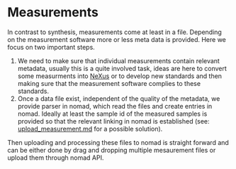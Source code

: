 # Measurements

In contrast to synthesis, measurements come at least in a file. Depending on the measurement software more or less meta data is provided. Here we  focus on two important steps.

1. We need to make sure that individual measurements contain relevant metadata, usually this is a quite involved task, ideas are here to convert some measurments into [NeXus](http://www.nexusformat.org/)
   or to develop new standards and then making sure that the measurement software complies to these standards.
2. Once a data file exist, independent of the quality of the metadata, we provide parser in nomad, which read the files and create entries in nomad. Ideally at least the sample id of the measured samples is
   provided so that the relevant linking in nomad is established (see: [upload_measurement.md](../how_to/upload_measurement.md) for a possible solution).

Then uploading and processing these files to nomad is straight forward and can be either done by drag and dropping multiple mesaurement files or upload them through nomad API.
